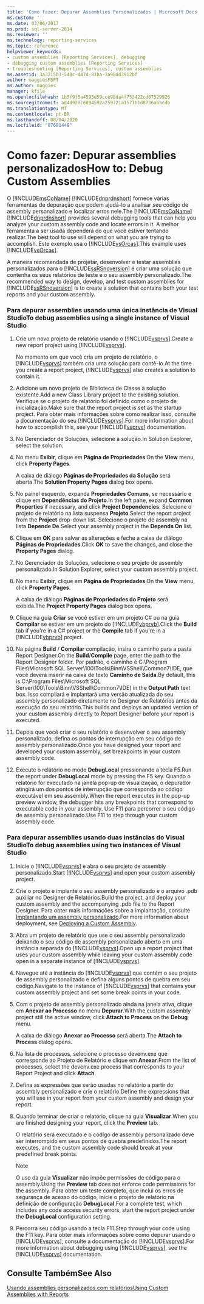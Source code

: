 ```yaml
---
title: 'Como fazer: Depurar Assemblies Personalizados | Microsoft Docs'
ms.custom: ''
ms.date: 03/06/2017
ms.prod: sql-server-2014
ms.reviewer: ''
ms.technology: reporting-services
ms.topic: reference
helpviewer_keywords:
- custom assemblies [Reporting Services], debugging
- debugging custom assemblies [Reporting Services]
- troubleshooting [Reporting Services], custom assemblies
ms.assetid: 3a3215b3-548c-4474-81ba-3a98dd3912bf
author: maggiesMSFT
ms.author: maggies
manager: kfile
ms.openlocfilehash: 1b5f9f5a4595d59cce98da4f753422cd07529926
ms.sourcegitcommit: ad4d92dce894592a259721a1571b1d8736abacdb
ms.translationtype: MT
ms.contentlocale: pt-BR
ms.lasthandoff: 08/04/2020
ms.locfileid: "87681448"
---
```

# <a name="how-to-debug-custom-assemblies"></a><span data-ttu-id="67b24-102">Como fazer: Depurar assemblies personalizados</span><span class="sxs-lookup"><span data-stu-id="67b24-102">How to: Debug Custom Assemblies</span></span>
  <span data-ttu-id="67b24-103">O [!INCLUDE[msCoName](../../includes/msconame-md.md)] [!INCLUDE[dnprdnshort](../../includes/dnprdnshort-md.md)] fornece várias ferramentas de depuração que podem ajudá-lo a analisar seu código de assembly personalizado e localizar erros nele.</span><span class="sxs-lookup"><span data-stu-id="67b24-103">The [!INCLUDE[msCoName](../../includes/msconame-md.md)] [!INCLUDE[dnprdnshort](../../includes/dnprdnshort-md.md)] provides several debugging tools that can help you analyze your custom assembly code and locate errors in it.</span></span> <span data-ttu-id="67b24-104">A melhor ferramenta a ser usada dependerá do que você estiver tentando realizar.</span><span class="sxs-lookup"><span data-stu-id="67b24-104">The best tool to use will depend on what you are trying to accomplish.</span></span> <span data-ttu-id="67b24-105">Este exemplo usa o [!INCLUDE[vsOrcas](../../includes/vsorcas-md.md)].</span><span class="sxs-lookup"><span data-stu-id="67b24-105">This example uses [!INCLUDE[vsOrcas](../../includes/vsorcas-md.md)].</span></span>  
  
 <span data-ttu-id="67b24-106">A maneira recomendada de projetar, desenvolver e testar assemblies personalizados para o [!INCLUDE[ssRSnoversion](../../includes/ssrsnoversion-md.md)] é criar uma solução que contenha os seus relatórios de teste e o seu assembly personalizado.</span><span class="sxs-lookup"><span data-stu-id="67b24-106">The recommended way to design, develop, and test custom assemblies for [!INCLUDE[ssRSnoversion](../../includes/ssrsnoversion-md.md)] is to create a solution that contains both your test reports and your custom assembly.</span></span>  
  
### <a name="to-debug-assemblies-using-a-single-instance-of-visual-studio"></a><span data-ttu-id="67b24-107">Para depurar assemblies usando uma única instância de Visual Studio</span><span class="sxs-lookup"><span data-stu-id="67b24-107">To debug assemblies using a single instance of Visual Studio</span></span>  
  
1.  <span data-ttu-id="67b24-108">Crie um novo projeto de relatório usando o [!INCLUDE[vsprvs](../../includes/vsprvs-md.md)].</span><span class="sxs-lookup"><span data-stu-id="67b24-108">Create a new report project using [!INCLUDE[vsprvs](../../includes/vsprvs-md.md)].</span></span>  
  
     <span data-ttu-id="67b24-109">No momento em que você cria um projeto de relatório, o [!INCLUDE[vsprvs](../../includes/vsprvs-md.md)] também cria uma solução para contê-lo.</span><span class="sxs-lookup"><span data-stu-id="67b24-109">At the time you create a report project, [!INCLUDE[vsprvs](../../includes/vsprvs-md.md)] also creates a solution to contain it.</span></span>  
  
2.  <span data-ttu-id="67b24-110">Adicione um novo projeto de Biblioteca de Classe à solução existente.</span><span class="sxs-lookup"><span data-stu-id="67b24-110">Add a new Class Library project to the existing solution.</span></span> <span data-ttu-id="67b24-111">Verifique se o projeto de relatório foi definido como o projeto de inicialização.</span><span class="sxs-lookup"><span data-stu-id="67b24-111">Make sure that the report project is set as the startup project.</span></span> <span data-ttu-id="67b24-112">Para obter mais informações sobre como realizar isso, consulte a documentação do seu [!INCLUDE[vsprvs](../../includes/vsprvs-md.md)].</span><span class="sxs-lookup"><span data-stu-id="67b24-112">For more information about how to accomplish this, see your [!INCLUDE[vsprvs](../../includes/vsprvs-md.md)] documentation.</span></span>  
  
3.  <span data-ttu-id="67b24-113">No Gerenciador de Soluções, selecione a solução.</span><span class="sxs-lookup"><span data-stu-id="67b24-113">In Solution Explorer, select the solution.</span></span>  
  
4.  <span data-ttu-id="67b24-114">No menu **Exibir**, clique em **Página de Propriedades**.</span><span class="sxs-lookup"><span data-stu-id="67b24-114">On the **View** menu, click **Property Pages**.</span></span>  
  
     <span data-ttu-id="67b24-115">A caixa de diálogo **Páginas de Propriedades da Solução** será aberta.</span><span class="sxs-lookup"><span data-stu-id="67b24-115">The **Solution Property Pages** dialog box opens.</span></span>  
  
5.  <span data-ttu-id="67b24-116">No painel esquerdo, expanda **Propriedades Comuns**, se necessário e clique em **Dependências do Projeto**.</span><span class="sxs-lookup"><span data-stu-id="67b24-116">In the left pane, expand **Common Properties** if necessary, and click **Project Dependencies**.</span></span> <span data-ttu-id="67b24-117">Selecione o projeto de relatório na lista suspensa **Projeto**.</span><span class="sxs-lookup"><span data-stu-id="67b24-117">Select the report project from the **Project** drop-down list.</span></span> <span data-ttu-id="67b24-118">Selecione o projeto de assembly na lista **Depende De**.</span><span class="sxs-lookup"><span data-stu-id="67b24-118">Select your assembly project in the **Depends On** list.</span></span>  
  
6.  <span data-ttu-id="67b24-119">Clique em **OK** para salvar as alterações e feche a caixa de diálogo **Páginas de Propriedades**.</span><span class="sxs-lookup"><span data-stu-id="67b24-119">Click **OK** to save the changes, and close the **Property Pages** dialog.</span></span>  
  
7.  <span data-ttu-id="67b24-120">No Gerenciador de Soluções, selecione o seu projeto de assembly personalizado.</span><span class="sxs-lookup"><span data-stu-id="67b24-120">In Solution Explorer, select your custom assembly project.</span></span>  
  
8.  <span data-ttu-id="67b24-121">No menu **Exibir**, clique em **Página de Propriedades**.</span><span class="sxs-lookup"><span data-stu-id="67b24-121">On the **View** menu, click **Property Pages**.</span></span>  
  
     <span data-ttu-id="67b24-122">A caixa de diálogo **Páginas de Propriedades do Projeto** será exibida.</span><span class="sxs-lookup"><span data-stu-id="67b24-122">The **Project Property Pages** dialog box opens.</span></span>  
  
9. <span data-ttu-id="67b24-123">Clique na guia **Criar** se você estiver em um projeto C# ou na guia **Compilar** se estiver em um projeto do [!INCLUDE[vbprvb](../../includes/vbprvb-md.md)].</span><span class="sxs-lookup"><span data-stu-id="67b24-123">Click the **Build** tab if you're in a C# project or the **Compile** tab if you're in a [!INCLUDE[vbprvb](../../includes/vbprvb-md.md)] project.</span></span>  
  
10. <span data-ttu-id="67b24-124">Na página **Build** / **Compilar** compilação, insira o caminho para a pasta Report Designer.</span><span class="sxs-lookup"><span data-stu-id="67b24-124">On the **Build**/**Compile** page, enter the path to the Report Designer folder.</span></span> <span data-ttu-id="67b24-125">Por padrão, o caminho é C:\Program Files\Microsoft SQL Server\100\Tools\Binn\VSShell\Common7\IDE, que você deverá inserir na caixa de texto **Caminho de Saída**.</span><span class="sxs-lookup"><span data-stu-id="67b24-125">By default, this is C:\Program Files\Microsoft SQL Server\100\Tools\Binn\VSShell\Common7\IDE) in the **Output Path** text box.</span></span> <span data-ttu-id="67b24-126">Isso compilará e implantará uma versão atualizada do seu assembly personalizado diretamente no Designer de Relatórios antes da execução do seu relatório.</span><span class="sxs-lookup"><span data-stu-id="67b24-126">This builds and deploys an updated version of your custom assembly directly to Report Designer before your report is executed.</span></span>  
  
11. <span data-ttu-id="67b24-127">Depois que você criar o seu relatório e desenvolver o seu assembly personalizado, defina os pontos de interrupção em seu código de assembly personalizado.</span><span class="sxs-lookup"><span data-stu-id="67b24-127">Once you have designed your report and developed your custom assembly, set breakpoints in your custom assembly code.</span></span>  
  
12. <span data-ttu-id="67b24-128">Execute o relatório no modo **DebugLocal** pressionando a tecla F5.</span><span class="sxs-lookup"><span data-stu-id="67b24-128">Run the report under **DebugLocal** mode by pressing the F5 key.</span></span> <span data-ttu-id="67b24-129">Quando o relatório for executado na janela pop-up de visualização, o depurador atingirá um dos pontos de interrupção que corresponda ao código executável em seu assembly.</span><span class="sxs-lookup"><span data-stu-id="67b24-129">When the report executes in the pop-up preview window, the debugger hits any breakpoints that correspond to executable code in your assembly.</span></span> <span data-ttu-id="67b24-130">Use F11 para percorrer o seu código de assembly personalizado.</span><span class="sxs-lookup"><span data-stu-id="67b24-130">Use F11 to step through your custom assembly code.</span></span>  
  
### <a name="to-debug-assemblies-using-two-instances-of-visual-studio"></a><span data-ttu-id="67b24-131">Para depurar assemblies usando duas instâncias do Visual Studio</span><span class="sxs-lookup"><span data-stu-id="67b24-131">To debug assemblies using two instances of Visual Studio</span></span>  
  
1.  <span data-ttu-id="67b24-132">Inicie o [!INCLUDE[vsprvs](../../includes/vsprvs-md.md)] e abra o seu projeto de assembly personalizado.</span><span class="sxs-lookup"><span data-stu-id="67b24-132">Start [!INCLUDE[vsprvs](../../includes/vsprvs-md.md)] and open your custom assembly project.</span></span>  
  
2.  <span data-ttu-id="67b24-133">Crie o projeto e implante o seu assembly personalizado e o arquivo .pdb auxiliar no Designer de Relatórios.</span><span class="sxs-lookup"><span data-stu-id="67b24-133">Build the project, and deploy your custom assembly and the accompanying .pdb file to the Report Designer.</span></span> <span data-ttu-id="67b24-134">Para obter mais informações sobre a implantação, consulte [Implantando um assembly personalizado](deploying-a-custom-assembly.md).</span><span class="sxs-lookup"><span data-stu-id="67b24-134">For more information about deployment, see [Deploying a Custom Assembly](deploying-a-custom-assembly.md).</span></span>  
  
3.  <span data-ttu-id="67b24-135">Abra um projeto de relatório que use o seu assembly personalizado deixando o seu código de assembly personalizado aberto em uma instância separada do [!INCLUDE[vsprvs](../../includes/vsprvs-md.md)].</span><span class="sxs-lookup"><span data-stu-id="67b24-135">Open up a report project that uses your custom assembly while leaving your custom assembly code open in a separate instance of [!INCLUDE[vsprvs](../../includes/vsprvs-md.md)].</span></span>  
  
4.  <span data-ttu-id="67b24-136">Navegue até a instância do [!INCLUDE[vsprvs](../../includes/vsprvs-md.md)] que contém o seu projeto de assembly personalizado e defina alguns pontos de quebra em seu código.</span><span class="sxs-lookup"><span data-stu-id="67b24-136">Navigate to the instance of [!INCLUDE[vsprvs](../../includes/vsprvs-md.md)] that contains your custom assembly project and set some break points in your code.</span></span>  
  
5.  <span data-ttu-id="67b24-137">Com o projeto de assembly personalizado ainda na janela ativa, clique em **Anexar ao Processo** no menu **Depurar**.</span><span class="sxs-lookup"><span data-stu-id="67b24-137">With the custom assembly project still the active window, click **Attach to Process** on the **Debug** menu.</span></span>  
  
     <span data-ttu-id="67b24-138">A caixa de diálogo **Anexar ao Processo** será aberta.</span><span class="sxs-lookup"><span data-stu-id="67b24-138">The **Attach to Process** dialog opens.</span></span>  
  
6.  <span data-ttu-id="67b24-139">Na lista de processos, selecione o processo devenv.exe que corresponde ao Projeto de Relatório e clique em **Anexar**.</span><span class="sxs-lookup"><span data-stu-id="67b24-139">From the list of processes, select the devenv.exe process that corresponds to your Report Project and click **Attach**.</span></span>  
  
7.  <span data-ttu-id="67b24-140">Defina as expressões que serão usadas no relatório a partir do assembly personalizado e crie o relatório.</span><span class="sxs-lookup"><span data-stu-id="67b24-140">Define the expressions that you will use in your report from your custom assembly and design your report.</span></span>  
  
8.  <span data-ttu-id="67b24-141">Quando terminar de criar o relatório, clique na guia **Visualizar**.</span><span class="sxs-lookup"><span data-stu-id="67b24-141">When you are finished designing your report, click the **Preview** tab.</span></span>  
  
     <span data-ttu-id="67b24-142">O relatório será executado e o código de assembly personalizado deve ser interrompido em seus pontos de quebra predefinidos.</span><span class="sxs-lookup"><span data-stu-id="67b24-142">The report executes, and the custom assembly code should break at your predefined break points.</span></span>  
  
    > [!NOTE]  
    >  <span data-ttu-id="67b24-143">O uso da guia **Visualizar** não impõe permissões de código para o assembly.</span><span class="sxs-lookup"><span data-stu-id="67b24-143">Using the **Preview** tab does not enforce code permissions for the assembly.</span></span> <span data-ttu-id="67b24-144">Para obter um teste completo, que inclui os erros de segurança de acesso do código, inicie o projeto de relatório na definição de configuração **DebugLocal**.</span><span class="sxs-lookup"><span data-stu-id="67b24-144">For a complete test, which includes any code access security errors, start the report project under the **DebugLocal** configuration setting.</span></span>  
  
9. <span data-ttu-id="67b24-145">Percorra seu código usando a tecla F11.</span><span class="sxs-lookup"><span data-stu-id="67b24-145">Step through your code using the F11 key.</span></span> <span data-ttu-id="67b24-146">Para obter mais informações sobre como depurar usando o [!INCLUDE[vsprvs](../../includes/vsprvs-md.md)], consulte a documentação do [!INCLUDE[vsprvs](../../includes/vsprvs-md.md)].</span><span class="sxs-lookup"><span data-stu-id="67b24-146">For more information about debugging using [!INCLUDE[vsprvs](../../includes/vsprvs-md.md)], see the [!INCLUDE[vsprvs](../../includes/vsprvs-md.md)] documentation.</span></span>  
  
## <a name="see-also"></a><span data-ttu-id="67b24-147">Consulte Também</span><span class="sxs-lookup"><span data-stu-id="67b24-147">See Also</span></span>  
 [<span data-ttu-id="67b24-148">Usando assemblies personalizados com relatórios</span><span class="sxs-lookup"><span data-stu-id="67b24-148">Using Custom Assemblies with Reports</span></span>](using-custom-assemblies-with-reports.md)  
  
  
